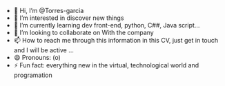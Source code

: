 - 👋 Hi, I’m @Torres-garcia
- 👀 I’m interested in discover new things
- 🌱 I’m currently learning dev front-end, python, C##, Java script...
- 💞️ I’m looking to collaborate on With the company 
- 📫 How to reach me through this information in this CV, just get in touch and I will be active ...
- 😄 Pronouns: (o)
- ⚡ Fun fact: everything new in the virtual, technological world and programation

<!---
Torres-garcia/Torres-garcia is a ✨ special ✨ repository because its `README.md` (this file) appears on your GitHub profile.
You can click the Preview link to take a look at your changes.
--->
